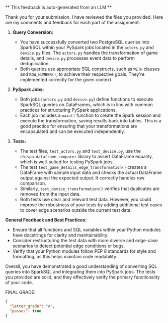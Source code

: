 ** This feedback is auto-generated from an LLM **



Thank you for your submission. I have reviewed the files you provided. Here are my comments and feedback for each part of the assignment:

1. **Query Conversion:**
   - You have successfully converted two PostgreSQL queries into SparkSQL within your PySpark jobs located in the `actors.py` and `device.py` files. The `actors.py` handles the transformation of game details, and `device.py` processes event data to perform deduplication.
   - Both queries use appropriate SQL constructs, such as `WITH` clauses and `ROW_NUMBER()`, to achieve their respective goals. They're implemented correctly for the given context.

2. **PySpark Jobs:**
   - Both jobs (`actors.py` and `device.py`) define functions to execute SparkSQL queries on DataFrames, which is in line with common practices for structuring PySpark applications.
   - Each job includes a `main()` function to create the Spark session and execute the transformation, saving results back into tables. This is a good practice for ensuring that your transformations are encapsulated and can be executed independently.

3. **Tests:**
   - The test files, `test_actors.py` and `test_device.py`, use the `chispa.dataframe_comparer` library to assert DataFrame equality, which is well-suited for testing PySpark jobs.
   - The test `test_game_details_edge_transformation()` creates a DataFrame with sample input data and checks the actual DataFrame output against the expected output. It correctly handles row comparison.
   - Similarly, `test_device_transformation()` verifies that duplicates are removed from the input data.
   - Both tests use clear and relevant test data. However, you could improve the robustness of your tests by adding additional test cases to cover edge scenarios outside the current test data.
   
**General Feedback and Best Practices:**
- Ensure that all functions and SQL variables within your Python modules have docstrings for clarity and maintainability.
- Consider restructuring the test data with more diverse and edge-case scenarios to detect potential edge conditions or bugs.
- Verify that your Python modules follow PEP 8 standards for style and formatting, as this helps maintain code readability.

Overall, you have demonstrated a good understanding of converting SQL queries into SparkSQL and integrating them into PySpark jobs. The tests you provided are solid, and they effectively verify the primary functionality of your code.

FINAL GRADE:
```json
{
  "letter_grade": "A",
  "passes": true
}
```